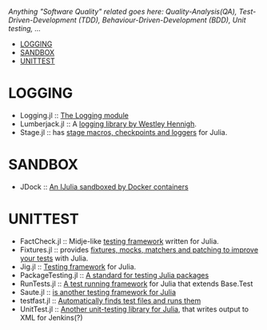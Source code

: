 *Anything "Software Quality" related goes here: Quality-Analysis(QA), Test-Driven-Development (TDD), Behaviour-Driven-Development (BDD), Unit testing, ...*

* [LOGGING](#logging)
* [SANDBOX](#sandbox)
* [UNITTEST](#unittest)


# LOGGING
* Logging.jl :: [The Logging module](https://github.com/kmsquire/Logging.jl)
* Lumberjack.jl :: A [logging library by Westley Hennigh](https://github.com/forio/Lumberjack.jl).
* Stage.jl :: has [stage macros, checkpoints and loggers](https://github.com/saltpork/Stage.jl) for Julia.


# SANDBOX
* JDock :: [An IJulia sandboxed by Docker containers](https://github.com/amitmurthy/JDock)


# UNITTEST 
* FactCheck.jl :: Midje-like [testing framework](https://github.com/zachallaun/FactCheck.jl) written for Julia.
* Fixtures.jl :: provides [fixtures, mocks, matchers and patching to improve your tests](https://github.com/burrowsa/Fixtures.jl) with Julia.
* Jig.jl :: [Testing framework](https://github.com/milktrader/Jig.jl) for Julia.
* PackageTesting.jl :: [A standard for testing Julia packages](https://github.com/johnmyleswhite/PackageTesting.jl)
* RunTests.jl :: [A test running framework](https://github.com/burrowsa/RunTests.jl) for Julia that extends Base.Test
* Saute.jl :: [is another testing framework for Julia](https://github.com/milktrader/Saute.jl)
* testfast.jl :: [Automatically finds test files and runs them](https://github.com/Veraticus/testfast.jl)
* UnitTest.jl :: [Another unit-testing library for Julia](https://github.com/analyzere/UnitTest.jl), that writes output to XML for Jenkins(?)

